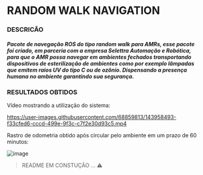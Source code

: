 # RANDOM WALK NAVIGATION

### DESCRICÃO
##### Pacote de navegação ROS do tipo random walk para AMRs, esse pacote foi criado, em parceria com a empresa Selettra Automação e Robótica, para que o AMR possa navegar em ambientes fechados transportando dispositivos de esterilização de ambientes como por exemplo lâmpadas que emitem raios UV do tipo C ou de ozônio. Dispensando a presença humana no ambiente garantindo sua segurança.






### RESULTADOS OBTIDOS

Vídeo mostrando a utilização do sistema:

https://user-images.githubusercontent.com/68859813/143958493-f33cfed6-cccd-499e-9f3c-c7f2e30d93c5.mp4


Rastro de odometria obtido após circular pelo ambiente em um prazo de 60 minutos:

![image](https://user-images.githubusercontent.com/68859813/143956850-c8667eb6-aff8-41f6-92f2-a0227ef21bd6.png)





> README EM CONSTUÇÃO ... ⚠️
